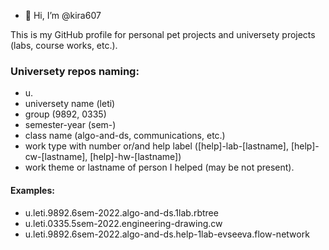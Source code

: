- 👋 Hi, I’m @kira607

This is my GitHub profile for personal pet projects
and universety projects (labs, course works, etc.).

### Universety repos naming:

- u.
- universety name (leti)
- group (9892, 0335)
- semester-year (<N>sem-<yyyy>)
- class name (algo-and-ds, communications, etc.)
- work type with number or/and help label ([help]-<N>lab-[lastname], [help]-cw-[lastname], [help]-<N>hw-[lastname])
- work theme or lastname of person I helped (may be not present).

#### Examples:
- u.leti.9892.6sem-2022.algo-and-ds.1lab.rbtree
- u.leti.0335.5sem-2022.engineering-drawing.cw
- u.leti.9892.6sem-2022.algo-and-ds.help-1lab-evseeva.flow-network

<!--
- 👀 I’m interested in ...
- 🌱 I’m currently learning ...
- 💞️ I’m looking to collaborate on ...
- 📫 How to reach me ...
--->

<!---
kira607/kira607 is a ✨ special ✨ repository because its `README.md` (this file) appears on your GitHub profile.
You can click the Preview link to take a look at your changes.
--->
